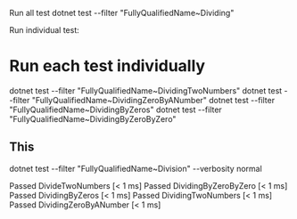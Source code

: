Run all test dotnet test --filter "FullyQualifiedName~Dividing"

Run individual test:

# Run each test individually

dotnet test --filter "FullyQualifiedName~DividingTwoNumbers" dotnet test
--filter "FullyQualifiedName~DividingZeroByANumber" dotnet test --filter
"FullyQualifiedName~DividingByZeros" dotnet test --filter
"FullyQualifiedName~DividingByZeroByZero"


## This
dotnet test --filter "FullyQualifiedName~Division" --verbosity normal

 Passed DivideTwoNumbers [< 1 ms]
  Passed DividingByZeroByZero [< 1 ms]
  Passed DividingByZeros [< 1 ms]
  Passed DividingTwoNumbers [< 1 ms]
  Passed DividingZeroByANumber [< 1 ms]